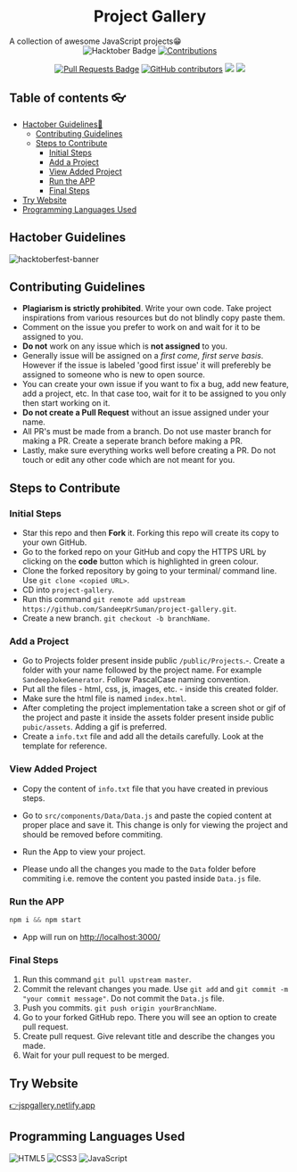 <h1 align="center">Project Gallery</h1>
A collection of awesome JavaScript projects😁
<div align="center">

<img src="https://img.shields.io/badge/hacktoberfest-2022-blueviolet" alt="Hacktober Badge"/>
<a href="https://github.com/SandeepKrSuman/project-gallery" ><img src="https://img.shields.io/badge/Contributions-welcome-green.svg" alt="Contributions" /></a>

<a href="https://github.com/SandeepKrSuman/project-gallery/pulls"><img src="https://img.shields.io/github/issues-pr/crescentpartha/CheatSheets-for-Developers" alt="Pull Requests Badge"/></a>
<a href="https://github.com/SandeepKrSuman/project-gallery/graphs/contributors"><img alt="GitHub contributors" src="https://img.shields.io/github/contributors/SandeepKrSuman/project-gallery"></a>
<img src="https://img.shields.io/twitter/url?url=https%3A%2F%2Fgithub.com%2FSandeepKrSuman%2Fproject-gallery">
<img src="	https://img.shields.io/github/forks/SandeepKrSuman/project-gallery">
</div>

## Table of contents 👓

  * [Hactober Guidelines🦾](#hactober-guidelines)
     * [Contributing Guidelines](#contributing-guidelines)
     * [Steps to Contribute](#steps-to-contribute)
        * [Initial Steps](#initial-steps)
        * [Add a Project](#add-a-project)
        * [View Added Project](#view-added-project)
        * [Run the APP](#run-the-app)
        * [Final Steps](#final-steps)
  * [Try Website](#try-website)
  * [Programming Languages Used](#programming-languages-used)


## Hactober Guidelines
![hacktoberfest-banner](./public/assets/hacktoberfest2022.jpg)

## Contributing Guidelines

- **Plagiarism is strictly prohibited**. Write your own code. Take project inspirations from various resources but do not blindly copy paste them.
- Comment on the issue you prefer to work on and wait for it to be assigned to you.
- **Do not** work on any issue which is **not assigned** to you.
- Generally issue will be assigned on a _first come, first serve basis_. However if the issue is labeled 'good first issue' it will preferebly be assigned to someone who is new to open source.
- You can create your own issue if you want to fix a bug, add new feature, add a project, etc. In that case too, wait for it to be assigned to you only then start working on it.
- **Do not create a Pull Request** without an issue assigned under your name.
- All PR's must be made from a branch. Do not use master branch for making a PR. Create a seperate branch before making a PR.
- Lastly, make sure everything works well before creating a PR. Do not touch or edit any other code which are not meant for you.

## Steps to Contribute

### Initial Steps

- Star this repo and then **Fork** it. Forking this repo will create its copy to your own GitHub.
- Go to the forked repo on your GitHub and copy the HTTPS URL by clicking on the **code** button which is highlighted in green colour.
- Clone the forked repository by going to your terminal/ command line. Use `git clone <copied URL>`.
- CD into `project-gallery`.
- Run this command `git remote add upstream https://github.com/SandeepKrSuman/project-gallery.git`.
- Create a new branch. `git checkout -b branchName`.

### Add a Project

- Go to Projects folder present inside public `/public/Projects`.-. Create a folder with your name followed by the project name. For example `SandeepJokeGenerator`. Follow PascalCase naming convention.
- Put all the files - html, css, js, images, etc. - inside this created folder.
- Make sure the html file is named `index.html`.
- After completing the project implementation take a screen shot or gif of the project and paste it inside the assets folder present inside public `pubic/assets`. Adding a gif is preferred.
- Create a `info.txt` file and add all the details carefully. Look at the template for reference.

### View Added Project

- Copy the content of `info.txt` file that you have created in previous steps.
- Go to `src/components/Data/Data.js` and paste the copied content at proper place and save it. This change is only for viewing the project and should be removed before commiting.
- Run the App to view your project.

- Please undo all the changes you made to the `Data` folder before commiting i.e. remove the content you pasted inside `Data.js` file.

### Run the APP

```javascript
npm i && npm start
```

- App will run on <http://localhost:3000/>

### Final Steps

1. Run this command `git pull upstream master`.
2. Commit the relevant changes you made. Use `git add` and `git commit -m "your commit message"`. Do not commit the `Data.js` file.
3. Push you commits. `git push origin yourBranchName`.
4. Go to your forked GitHub repo. There you will see an option to create pull request.
5. Create pull request. Give relevant title and describe the changes you made.
6. Wait for your pull request to be merged.

## Try Website
[👉jspgallery.netlify.app](https://jspgallery.netlify.app)

## Programming Languages Used

![HTML5](https://img.shields.io/badge/html5-%23E34F26.svg?style=for-the-badge&logo=html5&logoColor=white)
![CSS3](https://img.shields.io/badge/css3-%231572B6.svg?style=for-the-badge&logo=css3&logoColor=white)
![JavaScript](https://img.shields.io/badge/javascript-%23323330.svg?style=for-the-badge&logo=javascript&logoColor=%23F7DF1E)
